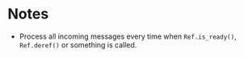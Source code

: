 # Notes

- Process all incoming messages every time when `Ref.is_ready()`, `Ref.deref()`
  or something is called.
